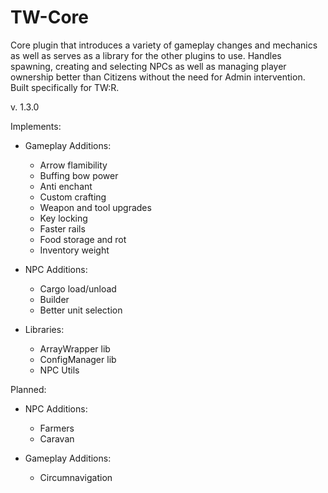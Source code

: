 # TW-Core
Core plugin that introduces a variety of gameplay changes and mechanics as well as serves as a library for the other plugins to use. Handles spawning, creating and selecting NPCs as well as managing player ownership better than Citizens without the need for Admin intervention. Built specifically for TW:R.

v. 1.3.0

Implements:

- Gameplay Additions:
  - Arrow flamibility
  - Buffing bow power
  - Anti enchant
  - Custom crafting
  - Weapon and tool upgrades
  - Key locking
  - Faster rails
  - Food storage and rot
  - Inventory weight

- NPC Additions:
  - Cargo load/unload
  - Builder
  - Better unit selection

- Libraries:
  - ArrayWrapper lib
  - ConfigManager lib
  - NPC Utils
  
Planned:

- NPC Additions:
  - Farmers
  - Caravan

- Gameplay Additions:
  - Circumnavigation
